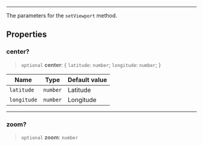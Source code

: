 ***

The parameters for the `setViewport` method.

## Properties

### center?

> `optional` **center**: \{ `latitude`: `number`; `longitude`: `number`; }

| Name        | Type     | Default value |
| ----------- | -------- | ------------- |
| `latitude`  | `number` | Latitude      |
| `longitude` | `number` | Longitude     |

***

### zoom?

> `optional` **zoom**: `number`
